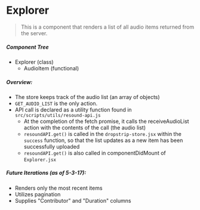 # Explorer
> This is a component that renders a list of all audio items returned from the server.

##### Component Tree
- Explorer (class)
    - AudioItem (functional)

##### Overview:
- The store keeps track of the audio list (an array of objects)
- `GET_AUDIO_LIST` is the only action.
- API call is declared as a utility function found in `src/scripts/utils/resound-api.js`
    - At the completion of the fetch promise, it calls the receiveAudioList action with the contents of the call (the audio list)
    - `resoundAPI.get()` is called in the `dropstrip-store.jsx` within the `success` function, so that the list updates as a new item has been successfully uploaded
    - `resoundAPI.get()` is also called in componentDidMount of `Explorer.jsx`

##### Future Iterations (as of 5-3-17):
- Renders only the most recent items
- Utilizes pagination
- Supplies "Contributor" and "Duration" columns
